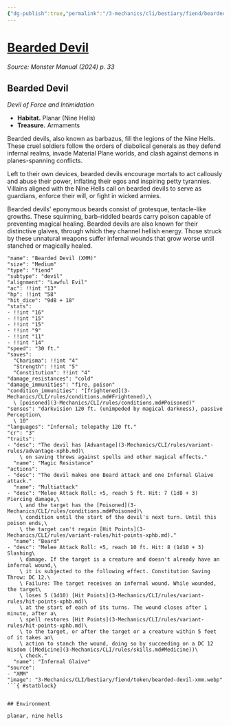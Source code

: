 ```yaml
---
{"dg-publish":true,"permalink":"/3-mechanics/cli/bestiary/fiend/bearded-devil-xmm/","tags":["ttrpg-cli/compendium/src/5e/xmm","ttrpg-cli/monster/cr/3","ttrpg-cli/monster/environment/nine-hells","ttrpg-cli/monster/environment/planar","ttrpg-cli/monster/size/medium","ttrpg-cli/monster/type/fiend/devil"],"noteIcon":""}
---
```


# [Bearded Devil](3-Mechanics\CLI\bestiary\fiend/bearded-devil-xmm.md)
*Source: Monster Manual (2024) p. 33*  

## Bearded Devil

*Devil of Force and Intimidation*

- **Habitat.** Planar (Nine Hells)  
- **Treasure.** Armaments  

Bearded devils, also known as barbazus, fill the legions of the Nine Hells. These cruel soldiers follow the orders of diabolical generals as they defend infernal realms, invade Material Plane worlds, and clash against demons in planes-spanning conflicts.

Left to their own devices, bearded devils encourage mortals to act callously and abuse their power, inflating their egos and inspiring petty tyrannies. Villains aligned with the Nine Hells call on bearded devils to serve as guardians, enforce their will, or fight in wicked armies.

Bearded devils' eponymous beards consist of grotesque, tentacle-like growths. These squirming, barb-riddled beards carry poison capable of preventing magical healing. Bearded devils are also known for their distinctive glaives, through which they channel hellish energy. Those struck by these unnatural weapons suffer infernal wounds that grow worse until stanched or magically healed.

```statblock
"name": "Bearded Devil (XMM)"
"size": "Medium"
"type": "fiend"
"subtype": "devil"
"alignment": "Lawful Evil"
"ac": !!int "13"
"hp": !!int "58"
"hit_dice": "9d8 + 18"
"stats":
- !!int "16"
- !!int "15"
- !!int "15"
- !!int "9"
- !!int "11"
- !!int "14"
"speed": "30 ft."
"saves":
  "Charisma": !!int "4"
  "Strength": !!int "5"
  "Constitution": !!int "4"
"damage_resistances": "cold"
"damage_immunities": "fire, poison"
"condition_immunities": "[frightened](3-Mechanics/CLI/rules/conditions.md#Frightened),\
  \ [poisoned](3-Mechanics/CLI/rules/conditions.md#Poisoned)"
"senses": "darkvision 120 ft. (unimpeded by magical darkness), passive Perception\
  \ 10"
"languages": "Infernal; telepathy 120 ft."
"cr": "3"
"traits":
- "desc": "The devil has [Advantage](3-Mechanics/CLI/rules/variant-rules/advantage-xphb.md)\
    \ on saving throws against spells and other magical effects."
  "name": "Magic Resistance"
"actions":
- "desc": "The devil makes one Beard attack and one Infernal Glaive attack."
  "name": "Multiattack"
- "desc": "Melee Attack Roll: +5, reach 5 ft. Hit: 7 (1d8 + 3) Piercing damage,\
    \ and the target has the [Poisoned](3-Mechanics/CLI/rules/conditions.md#Poisoned)\
    \ condition until the start of the devil's next turn. Until this poison ends,\
    \ the target can't regain [Hit Points](3-Mechanics/CLI/rules/variant-rules/hit-points-xphb.md)."
  "name": "Beard"
- "desc": "Melee Attack Roll: +5, reach 10 ft. Hit: 8 (1d10 + 3) Slashing\
    \ damage. If the target is a creature and doesn't already have an infernal wound,\
    \ it is subjected to the following effect. Constitution Saving Throw: DC 12.\
    \ Failure: The target receives an infernal wound. While wounded, the target\
    \ loses 5 (1d10) [Hit Points](3-Mechanics/CLI/rules/variant-rules/hit-points-xphb.md)\
    \ at the start of each of its turns. The wound closes after 1 minute, after a\
    \ spell restores [Hit Points](3-Mechanics/CLI/rules/variant-rules/hit-points-xphb.md)\
    \ to the target, or after the target or a creature within 5 feet of it takes an\
    \ action to stanch the wound, doing so by succeeding on a DC 12 Wisdom ([Medicine](3-Mechanics/CLI/rules/skills.md#Medicine))\
    \ check."
  "name": "Infernal Glaive"
"source":
- "XMM"
"image": "3-Mechanics/CLI/bestiary/fiend/token/bearded-devil-xmm.webp"
```{ #statblock}


## Environment

planar, nine hells